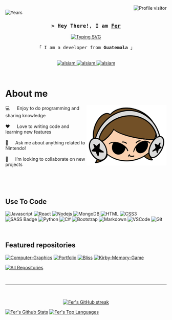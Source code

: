 <a href="https://komarev.com/ghpvc/?username=alsiam">
  <img align="right" src="https://komarev.com/ghpvc/?username=feresq&label=Visitors&color=226946&style=flat" alt="Profile visitor" />
</a>

![Years](https://img.shields.io/badge/Years_active-5_years-226946)

<!-- Intro  -->
<h3 align="center">
        <samp>&gt; Hey There!, I am
                <b><a target="_blank" href="https://fer-esq.web.app">Fer</a></b>
        </samp>
</h3>

<p align="center">
  <a href="https://git.io/typing-svg"><img src="https://readme-typing-svg.herokuapp.com?font=Fira+Code&weight=500&size=15&pause=1000&color=226946&center=true&vCenter=true&random=false&width=435&lines=Frontend+Development;Backend+Development;Project+Development;Project+Managment" alt="Typing SVG" /></a>
</p>

<p align="center"> 
  <samp>
    「 I am a developer from <b>Guatemala</b> 」
    <br>
    <br>
  </samp>
</p>

<p align="center">
 <a href="https://fer-esq.web.app" target="blank">
  <img src="https://img.shields.io/badge/Website-226946?style=for-the-badge&logo=opera&logoColor=white" alt="alsiam" />
 </a>
 <a href="https://linkedin.com/in/feresq" target="_blank">
  <img src="https://img.shields.io/badge/LinkedIn-0077B5?style=for-the-badge&logo=linkedin&logoColor=white" alt="alsiam"/>
 </a>
 <a href="mailto:feresq.gt@gmail.com" target="_blank">
  <img src="https://img.shields.io/badge/Gmail-DC143C?style=for-the-badge&logo=gmail&logoColor=white" alt="alsiam" />
 </a> 
</p>
<br />

<!-- About Section -->
 # About me
 
<p>
 <img align="right" width="250" src="/assets/headset.png" alt="Me illustration" />
  
 💻 &emsp; Enjoy to do programming and sharing knowledge <br/><br/>
 ❤️ &emsp; Love to writing code and learning new features<br/><br/>
 💬 &emsp; Ask me about anything related to Nintendo!<br/><br/>
 🧩 &emsp; I’m looking to collaborate on new projects

</p>

<br/>
<br/>
<br/>

## Use To Code

![Javascript](https://img.shields.io/badge/Javascript-F0DB4F?style=for-the-badge&label&logo=javascript&logoColor=black)
![React](https://img.shields.io/badge/-React-61DBFB?style=for-the-badge&label&logo=react&logoColor=black)
![Nodejs](https://img.shields.io/badge/Nodejs-3C873A?style=for-the-badge&label&logo=node.js&logoColor=white)
![MongoDB](https://img.shields.io/badge/MongoDB-4EA94B?style=for-the-badge&logo=mongodb&logoColor=white)
![HTML](https://img.shields.io/badge/HTML5-E34F26?style=for-the-badge&logo=html5&logoColor=white)
![CSS3](https://img.shields.io/badge/CSS3-1572B6?style=for-the-badge&logo=css3&logoColor=white)
![SASS Badge](https://img.shields.io/badge/Sass-CC6699?style=for-the-badge&logo=sass&logoColor=white)
![Python](https://img.shields.io/badge/Python-4B8BBE?style=for-the-badge&logo=python&logoColor=white)
![C#](https://img.shields.io/badge/CSharp-800080?style=for-the-badge&logo=csharp&logoColor=white)
![Bootstrap](https://img.shields.io/badge/Bootstrap-563D7C?style=for-the-badge&logo=bootstrap&logoColor=white)
![Markdown](https://img.shields.io/badge/Markdown-000000?style=for-the-badge&logo=markdown&logoColor=white)
![VSCode](https://img.shields.io/badge/Visual_Studio-0078d7?style=for-the-badge&logo=visual%20studio&logoColor=white)
![Git](https://img.shields.io/badge/Git-F05032?style=for-the-badge&logo=git&logoColor=white)

<br/>

## Featured repositories
[![Computer-Graphics](https://github-readme-stats.vercel.app/api/pin/?username=feresq&repo=computer-graphics&border_color=226946&bg_color=0D1117&title_color=C9D1D9&text_color=8B949E&icon_color=226946)](https://github.com/FerEsq/Computer-Graphics)
[![Portfolio](https://github-readme-stats.vercel.app/api/pin/?username=feresq&repo=portfolio&border_color=226946&bg_color=0D1117&title_color=C9D1D9&text_color=8B949E&icon_color=226946)](https://github.com/FerEsq/Portfolio)
[![Bliss](https://github-readme-stats.vercel.app/api/pin/?username=franzcastillo&repo=bliss&border_color=226946&bg_color=0D1117&title_color=C9D1D9&text_color=8B949E&icon_color=226946)](https://github.com/FranzCastillo/Bliss)
[![Kirby-Memory-Game](https://github-readme-stats.vercel.app/api/pin/?username=feresq&repo=kirby-memory-game&border_color=226946&bg_color=0D1117&title_color=C9D1D9&text_color=8B949E&icon_color=226946)](https://github.com/FerEsq/Kirby-Memory-Game)

<p align="left">
  <a href="https://github.com/feresq?tab=repositories" target="_blank"><img alt="All Repositories" title="All Repositories" src="https://img.shields.io/badge/-All%20Repos-226946?style=for-the-badge&logo=koding&logoColor=white"/></a>
</p>

<br/>
<hr/>
<br/>

<p align="center">
  <a href="https://github.com/feresq">
    <img src="https://github-readme-streak-stats.herokuapp.com/?user=feresq&theme=soft-green&border=226946&background=0D1117&stroke=96CDCA&ring=226946&fire=226946&currStreakNum=226946&sideNums=226946&currStreakLabel=226946&sideLabels=226946&dates=96CDCA" alt="Fer's GitHub streak"/>
  </a>
</p>

<p align="center">
  </a>
</p>

<a> 
    <a href="https://github.com/feresq"><img alt="Fer's Github Stats" src="https://denvercoder1-github-readme-stats.vercel.app/api?username=feresq&show_icons=true&count_private=true&theme=gotham&border_color=226946&bg_color=0D1117&title_color=226946&icon_color=226946" height="192px" width="49.5%"/></a>
  <a href="https://github.com/feresq"><img alt="Fer's Top Languages" src="https://denvercoder1-github-readme-stats.vercel.app/api/top-langs/?username=feresq&langs_count=4&layout=compact&theme=gotham&border_color=226946&bg_color=0D1117&title_color=226946&icon_color=226946" height="192px" width="49.5%"/></a>
  <br/>
</a>


